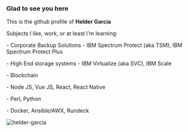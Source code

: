 ### Glad to see you here

This is the github profile of **Helder Garcia**

Subjects I like, work, or at least I'm learning:

\- Corporate Backup Solutions - IBM Spectrum Protect (aka TSM), IBM Spectrum Protect Plus

\- High End storage systems - IBM Virtualize (aka SVC), IBM Scale

\- Blockchain

\- Node JS, Vue JS, React, React Native

\- Perl, Python

\- Docker, Ansible/AWX, Rundeck

<p align="left"> <img src="https://komarev.com/ghpvc/?username=helder-garcia&label=Profile%20views&color=0e75b6&style=flat" alt="helder-garcia" /> </p>

<!--
**helder-garcia/helder-garcia** is a ✨ _special_ ✨ repository because its `README.md` (this file) appears on your GitHub profile.

Here are some ideas to get you started:

- 🔭 I’m currently working on ...
- 🌱 I’m currently learning ...
- 👯 I’m looking to collaborate on ...
- 🤔 I’m looking for help with ...
- 💬 Ask me about ...
- 📫 How to reach me: ...
- 😄 Pronouns: ...
- ⚡ Fun fact: ...
-->
